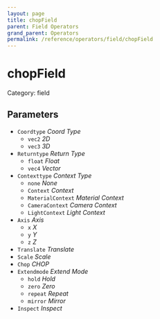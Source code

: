 ```yaml
---
layout: page
title: chopField
parent: Field Operators
grand_parent: Operators
permalink: /reference/operators/field/chopField
---
```


# chopField

Category: field



## Parameters

* `Coordtype` *Coord Type*
  * `vec2` *2D*
  * `vec3` *3D*
* `Returntype` *Return Type*
  * `float` *Float*
  * `vec4` *Vector*
* `Contexttype` *Context Type*
  * `none` *None*
  * `Context` *Context*
  * `MaterialContext` *Material Context*
  * `CameraContext` *Camera Context*
  * `LightContext` *Light Context*
* `Axis` *Axis*
  * `x` *X*
  * `y` *Y*
  * `z` *Z*
* `Translate` *Translate*
* `Scale` *Scale*
* `Chop` *CHOP*
* `Extendmode` *Extend Mode*
  * `hold` *Hold*
  * `zero` *Zero*
  * `repeat` *Repeat*
  * `mirror` *Mirror*
* `Inspect` *Inspect*
